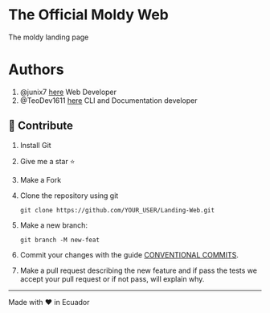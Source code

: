 # The Official Moldy Web

The moldy landing page

# Authors

1. @junix7 [here](https://linktr.ee/junix) Web Developer
2. @TeoDev1611 [here](https://github.com/TeoDev1611) CLI and Documentation developer

## 🧐 Contribute

1. Install Git
2. Give me a star ⭐
3. Make a Fork
4. Clone the repository using git 
   ```
   git clone https://github.com/YOUR_USER/Landing-Web.git
   ```
5. Make a new branch: 
   ```
   git branch -M new-feat 
   ```
6. Commit your changes with the guide [CONVENTIONAL COMMITS](https://www.conventionalcommits.org/en/v1.0.0/).

7. Make a pull request describing the new feature and if pass the tests we accept your pull request or if not pass, will explain why.


---

Made with :heart: in Ecuador
